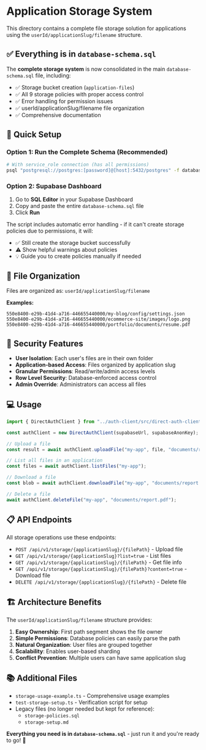 # Application Storage System

This directory contains a complete file storage solution for applications using the
`userId/applicationSlug/filename` structure.

## ✅ Everything is in `database-schema.sql`

The **complete storage system** is now consolidated in the main `database-schema.sql` file,
including:

- ✅ Storage bucket creation (`application-files`)
- ✅ All 9 storage policies with proper access control
- ✅ Error handling for permission issues
- ✅ userId/applicationSlug/filename file organization
- ✅ Comprehensive documentation

## 🚀 Quick Setup

### Option 1: Run the Complete Schema (Recommended)

```bash
# With service_role connection (has all permissions)
psql "postgresql://postgres:[password]@[host]:5432/postgres" -f database-schema.sql
```

### Option 2: Supabase Dashboard

1. Go to **SQL Editor** in your Supabase Dashboard
2. Copy and paste the entire `database-schema.sql` file
3. Click **Run**

The script includes automatic error handling - if it can't create storage policies due to
permissions, it will:

- ✅ Still create the storage bucket successfully
- ⚠️ Show helpful warnings about policies
- 💡 Guide you to create policies manually if needed

## 📁 File Organization

Files are organized as: `userId/applicationSlug/filename`

**Examples:**

```
550e8400-e29b-41d4-a716-446655440000/my-blog/config/settings.json
550e8400-e29b-41d4-a716-446655440000/ecommerce-site/images/logo.png
550e8400-e29b-41d4-a716-446655440000/portfolio/documents/resume.pdf
```

## 🔐 Security Features

- **User Isolation**: Each user's files are in their own folder
- **Application-based Access**: Files organized by application slug
- **Granular Permissions**: Read/write/admin access levels
- **Row Level Security**: Database-enforced access control
- **Admin Override**: Administrators can access all files

## 💻 Usage

```typescript
import { DirectAuthClient } from "../auth-client/src/direct-auth-client.ts";

const authClient = new DirectAuthClient(supabaseUrl, supabaseAnonKey);

// Upload a file
const result = await authClient.uploadFile("my-app", file, "documents/report.pdf");

// List all files in an application
const files = await authClient.listFiles("my-app");

// Download a file
const blob = await authClient.downloadFile("my-app", "documents/report.pdf");

// Delete a file
await authClient.deleteFile("my-app", "documents/report.pdf");
```

## 📋 API Endpoints

All storage operations use these endpoints:

- `POST /api/v1/storage/{applicationSlug}/{filePath}` - Upload file
- `GET /api/v1/storage/{applicationSlug}?list=true` - List files
- `GET /api/v1/storage/{applicationSlug}/{filePath}` - Get file info
- `GET /api/v1/storage/{applicationSlug}/{filePath}?content=true` - Download file
- `DELETE /api/v1/storage/{applicationSlug}/{filePath}` - Delete file

## 🏗️ Architecture Benefits

The `userId/applicationSlug/filename` structure provides:

1. **Easy Ownership**: First path segment shows the file owner
2. **Simple Permissions**: Database policies can easily parse the path
3. **Natural Organization**: User files are grouped together
4. **Scalability**: Enables user-based sharding
5. **Conflict Prevention**: Multiple users can have same application slug

## 📚 Additional Files

- `storage-usage-example.ts` - Comprehensive usage examples
- `test-storage-setup.ts` - Verification script for setup
- Legacy files (no longer needed but kept for reference):
  - `storage-policies.sql`
  - `storage-setup.md`

**Everything you need is in `database-schema.sql`** - just run it and you're ready to go! 🎉
